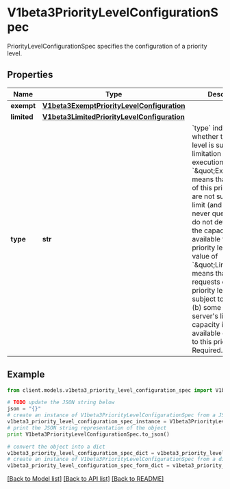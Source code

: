 # V1beta3PriorityLevelConfigurationSpec

PriorityLevelConfigurationSpec specifies the configuration of a priority level.

## Properties
Name | Type | Description | Notes
------------ | ------------- | ------------- | -------------
**exempt** | [**V1beta3ExemptPriorityLevelConfiguration**](V1beta3ExemptPriorityLevelConfiguration.md) |  | [optional] 
**limited** | [**V1beta3LimitedPriorityLevelConfiguration**](V1beta3LimitedPriorityLevelConfiguration.md) |  | [optional] 
**type** | **str** | &#x60;type&#x60; indicates whether this priority level is subject to limitation on request execution.  A value of &#x60;\&quot;Exempt\&quot;&#x60; means that requests of this priority level are not subject to a limit (and thus are never queued) and do not detract from the capacity made available to other priority levels.  A value of &#x60;\&quot;Limited\&quot;&#x60; means that (a) requests of this priority level _are_ subject to limits and (b) some of the server&#39;s limited capacity is made available exclusively to this priority level. Required. | 

## Example

```python
from client.models.v1beta3_priority_level_configuration_spec import V1beta3PriorityLevelConfigurationSpec

# TODO update the JSON string below
json = "{}"
# create an instance of V1beta3PriorityLevelConfigurationSpec from a JSON string
v1beta3_priority_level_configuration_spec_instance = V1beta3PriorityLevelConfigurationSpec.from_json(json)
# print the JSON string representation of the object
print V1beta3PriorityLevelConfigurationSpec.to_json()

# convert the object into a dict
v1beta3_priority_level_configuration_spec_dict = v1beta3_priority_level_configuration_spec_instance.to_dict()
# create an instance of V1beta3PriorityLevelConfigurationSpec from a dict
v1beta3_priority_level_configuration_spec_form_dict = v1beta3_priority_level_configuration_spec.from_dict(v1beta3_priority_level_configuration_spec_dict)
```
[[Back to Model list]](../README.md#documentation-for-models) [[Back to API list]](../README.md#documentation-for-api-endpoints) [[Back to README]](../README.md)


